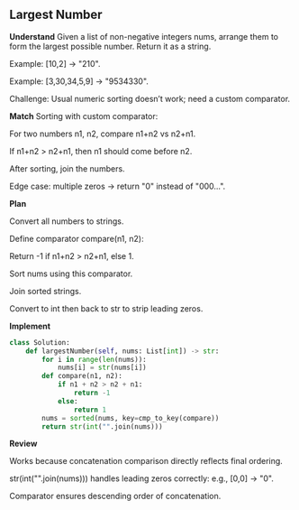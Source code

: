 ## Largest Number
**Understand**
Given a list of non-negative integers nums, arrange them to form the largest possible number. Return it as a string.

Example: [10,2] → "210".

Example: [3,30,34,5,9] → "9534330".

Challenge: Usual numeric sorting doesn’t work; need a custom comparator.

**Match**
Sorting with custom comparator:

For two numbers n1, n2, compare n1+n2 vs n2+n1.

If n1+n2 > n2+n1, then n1 should come before n2.

After sorting, join the numbers.

Edge case: multiple zeros → return "0" instead of "000...".

**Plan**

Convert all numbers to strings.

Define comparator compare(n1, n2):

Return -1 if n1+n2 > n2+n1, else 1.

Sort nums using this comparator.

Join sorted strings.

Convert to int then back to str to strip leading zeros.

**Implement**
```py
class Solution:
    def largestNumber(self, nums: List[int]) -> str:
        for i in range(len(nums)):
            nums[i] = str(nums[i])
        def compare(n1, n2):
            if n1 + n2 > n2 + n1:
                return -1
            else:
                return 1
        nums = sorted(nums, key=cmp_to_key(compare))
        return str(int("".join(nums)))
```

**Review**

Works because concatenation comparison directly reflects final ordering.

str(int("".join(nums))) handles leading zeros correctly: e.g., [0,0] → "0".

Comparator ensures descending order of concatenation.